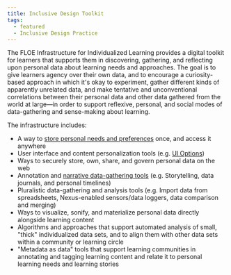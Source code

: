 ```yaml
---
title: Inclusive Design Toolkit
tags:
  - featured
  - Inclusive Design Practice
---
```


The FLOE Infrastructure for Individualized Learning provides a digital toolkit for learners that supports them in
discovering, gathering, and reflecting upon personal data about learning needs and approaches. The goal is to give
learners agency over their own data, and to encourage a curiosity-based approach in which it's okay to experiment,
gather different kinds of apparently unrelated data, and make tentative and unconventional correlations between their
personal data and other data gathered from the world at large—in order to support reflexive, personal, and social modes
of data-gathering and sense-making about learning.

The infrastructure includes:

* A way to [store personal needs and preferences](https://wiki.fluidproject.org/display/IUIGFVP/Preferences+Server) once,
and access it anywhere
* User interface and content personalization tools (e.g. [UI Options](https://wiki.fluidproject.org/pages/viewpage.action?pageId=29959408))
* Ways to securely store, own, share, and govern personal data on the web
* Annotation and [narrative data-gathering tools](https://stories.floeproject.org/) (e.g. Storytelling, data journals,
and personal timelines)
* Pluralistic data-gathering and analysis tools (e.g. Import data from spreadsheets, Nexus-enabled sensors/data loggers,
data comparison and merging)
* Ways to visualize, sonify, and materialize personal data directly alongside learning content
* Algorithms and approaches that support automated analysis of small, "thick" individualized data sets, and to align
them with other data sets within a community or learning circle
* "Metadata as data" tools that support learning communities in annotating and tagging learning content and relate it to
personal learning needs and learning stories
